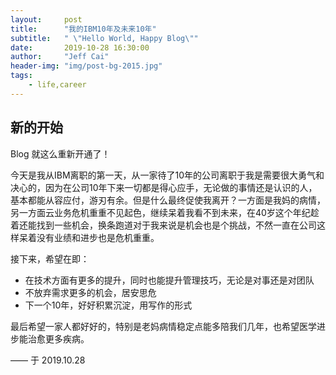 ```yaml
---
layout:     post
title:      "我的IBM10年及未来10年"
subtitle:   " \"Hello World, Happy Blog\""
date:       2019-10-28 16:30:00
author:     "Jeff Cai"
header-img: "img/post-bg-2015.jpg"
tags:
    - life,career
---
```


## 新的开始

Blog 就这么重新开通了！

今天是我从IBM离职的第一天，从一家待了10年的公司离职于我是需要很大勇气和决心的，因为在公司10年下来一切都是得心应手，无论做的事情还是认识的人，基本都能从容应付，游刃有余。但是什么最终促使我离开？一方面是我妈的病情，另一方面云业务危机重重不见起色，继续呆着我看不到未来，在40岁这个年纪趁着还能找到一些机会，换条跑道对于我来说是机会也是个挑战，不然一直在公司这样呆着没有业绩和进步也是危机重重。

接下来，希望在即：
- 在技术方面有更多的提升，同时也能提升管理技巧，无论是对事还是对团队
- 不放弃需求更多的机会，居安思危
- 下一个10年，好好积累沉淀，用写作的形式

最后希望一家人都好好的，特别是老妈病情稳定点能多陪我们几年，也希望医学进步能治愈更多疾病。

—— 于 2019.10.28
